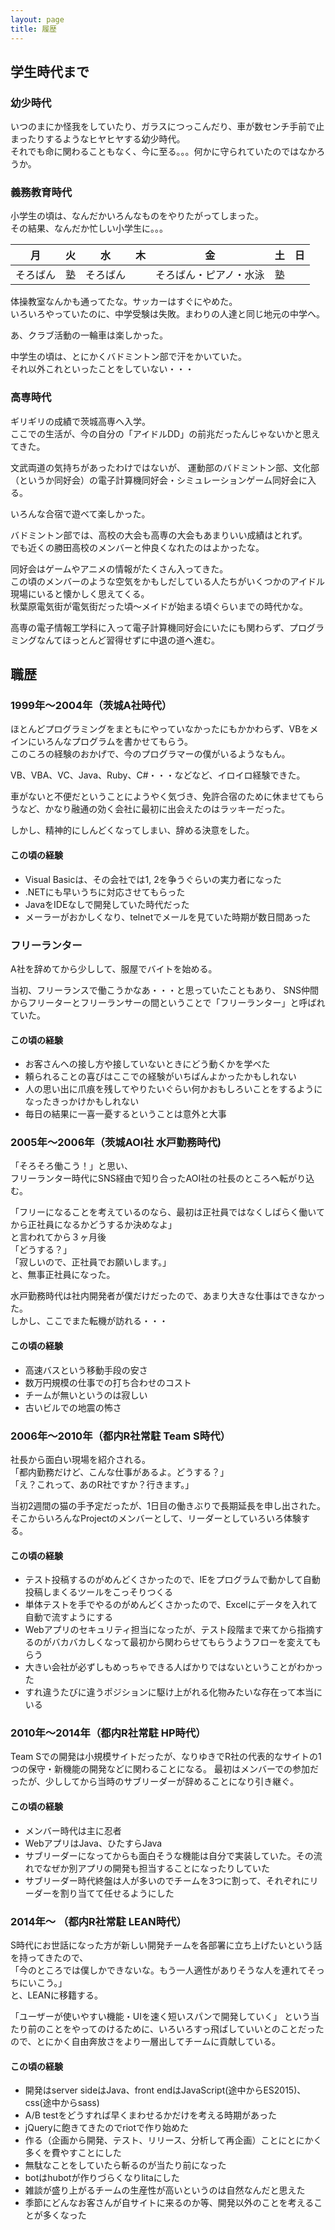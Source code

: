 ```yaml
---
layout: page
title: 履歴
---
```


学生時代まで
-------

### 幼少時代

いつのまにか怪我をしていたり、ガラスにつっこんだり、車が数センチ手前で止まったりするようなヒヤヒヤする幼少時代。  
それでも命に関わることもなく、今に至る。。。何かに守られていたのではなかろうか。

### 義務教育時代

小学生の頃は、なんだかいろんなものをやりたがってしまった。  
その結果、なんだか忙しい小学生に。。。

|月|火|水|木|金|土|日|
|:----:|:----:|:----:|:----:|:----:|:----:|:----:|
|そろばん|塾|そろばん| |そろばん・ピアノ・水泳|塾| |

体操教室なんかも通ってたな。サッカーはすぐにやめた。  
いろいろやっていたのに、中学受験は失敗。まわりの人達と同じ地元の中学へ。

あ、クラブ活動の一輪車は楽しかった。

中学生の頃は、とにかくバドミントン部で汗をかいていた。  
それ以外これといったことをしていない・・・

### 高専時代

ギリギリの成績で茨城高専へ入学。  
ここでの生活が、今の自分の「アイドルDD」の前兆だったんじゃないかと思えてきた。

文武両道の気持ちがあったわけではないが、
運動部のバドミントン部、文化部（というか同好会）の電子計算機同好会・シミュレーションゲーム同好会に入る。

いろんな合宿で遊べて楽しかった。

バドミントン部では、高校の大会も高専の大会もあまりいい成績はとれず。  
でも近くの勝田高校のメンバーと仲良くなれたのはよかったな。

同好会はゲームやアニメの情報がたくさん入ってきた。  
この頃のメンバーのような空気をかもしだしている人たちがいくつかのアイドル現場にいると懐かしく思えてくる。  
秋葉原電気街が電気街だった頃～メイドが始まる頃ぐらいまでの時代かな。

高専の電子情報工学科に入って電子計算機同好会にいたにも関わらず、プログラミングなんてほっとんど習得せずに中退の道へ進む。

職歴
-------

### 1999年～2004年（茨城A社時代）

ほとんどプログラミングをまともにやっていなかったにもかかわらず、VBをメインにいろんなプログラムを書かせてもらう。  
このころの経験のおかげで、今のプログラマーの僕がいるようなもん。

VB、VBA、VC、Java、Ruby、C#・・・などなど、イロイロ経験できた。

車がないと不便だということにようやく気づき、免許合宿のために休ませてもらうなど、かなり融通の効く会社に最初に出会えたのはラッキーだった。

しかし、精神的にしんどくなってしまい、辞める決意をした。

#### この頃の経験

- Visual Basicは、その会社では1, 2を争うぐらいの実力者になった
- .NETにも早いうちに対応させてもらった
- JavaをIDEなしで開発していた時代だった
- メーラーがおかしくなり、telnetでメールを見ていた時期が数日間あった

### フリーランター

A社を辞めてから少しして、服屋でバイトを始める。

当初、フリーランスで働こうかなあ・・・と思っていたこともあり、
SNS仲間からフリーターとフリーランサーの間ということで「フリーランター」と呼ばれていた。

#### この頃の経験

- お客さんへの接し方や接していないときにどう動くかを学べた
- 頼られることの喜びはここでの経験がいちばんよかったかもしれない
- 人の思い出に爪痕を残してやりたいぐらい何かおもしろいことをするようになったきっかけかもしれない
- 毎日の結果に一喜一憂するということは意外と大事

### 2005年～2006年（茨城AOI社 水戸勤務時代)

「そろそろ働こう！」と思い、  
フリーランター時代にSNS経由で知り合ったAOI社の社長のところへ転がり込む。

「フリーになることを考えているのなら、最初は正社員ではなくしばらく働いてから正社員になるかどうするか決めなよ」  
と言われてから３ヶ月後  
「どうする？」  
「寂しいので、正社員でお願いします。」  
と、無事正社員になった。

水戸勤務時代は社内開発者が僕だけだったので、あまり大きな仕事はできなかった。  
しかし、ここでまた転機が訪れる・・・

#### この頃の経験

- 高速バスという移動手段の安さ
- 数万円規模の仕事での打ち合わせのコスト
- チームが無いというのは寂しい
- 古いビルでの地震の怖さ

### 2006年～2010年（都内R社常駐 Team S時代）

社長から面白い現場を紹介される。  
「都内勤務だけど、こんな仕事があるよ。どうする？」  
「え？これって、あのR社ですか？行きます。」

当初2週間の猫の手予定だったが、1日目の働きぶりで長期延長を申し出された。
そこからいろんなProjectのメンバーとして、リーダーとしていろいろ体験する。

#### この頃の経験

- テスト投稿するのがめんどくさかったので、IEをプログラムで動かして自動投稿しまくるツールをこっそりつくる
- 単体テストを手でやるのがめんどくさかったので、Excelにデータを入れて自動で流すようにする
- Webアプリのセキュリティ担当になったが、テスト段階まで来てから指摘するのがバカバカしくなって最初から関わらせてもらうようフローを変えてもらう
- 大きい会社が必ずしもめっちゃできる人ばかりではないということがわかった
- すれ違うたびに違うポジションに駆け上がれる化物みたいな存在って本当にいる

### 2010年～2014年（都内R社常駐 HP時代）

Team Sでの開発は小規模サイトだったが、なりゆきでR社の代表的なサイトの1つの保守・新機能の開発などに関わることになる。
最初はメンバーでの参加だったが、少ししてから当時のサブリーダーが辞めることになり引き継ぐ。

#### この頃の経験

- メンバー時代は主に忍者
- WebアプリはJava、ひたすらJava
- サブリーダーになってからも面白そうな機能は自分で実装していた。その流れでなぜか別アプリの開発も担当することになったりしていた
- サブリーダー時代終盤は人が多いのでチームを3つに割って、それぞれにリーダーを割り当てて任せるようにした

### 2014年～ （都内R社常駐 LEAN時代）

S時代にお世話になった方が新しい開発チームを各部署に立ち上げたいという話を持ってきたので、  
「今のところでは僕しかできないな。もう一人適性がありそうな人を連れてそっちにいこう。」  
と、LEANに移籍する。

「ユーザーが使いやすい機能・UIを速く短いスパンで開発していく」
という当たり前のことをやってのけるために、いろいろすっ飛ばしていいとのことだったので、とにかく自由奔放さをより一層出してチームに貢献している。

#### この頃の経験

- 開発はserver sideはJava、front endはJavaScript(途中からES2015)、css(途中からsass)
- A/B testをどうすれば早くまわせるかだけを考える時期があった
- jQueryに飽きてきたのでriotで作り始めた
- 作る（企画から開発、テスト、リリース、分析して再企画）ことにとにかく多くを費やすことにした
- 無駄なことをしていたら斬るのが当たり前になった
- botはhubotが作りづらくなりlitaにした
- 雑談が盛り上がるチームの生産性が高いというのは自然なんだと思えた
- 季節にどんなお客さんが自サイトに来るのか等、開発以外のことを考えることが多くなった

